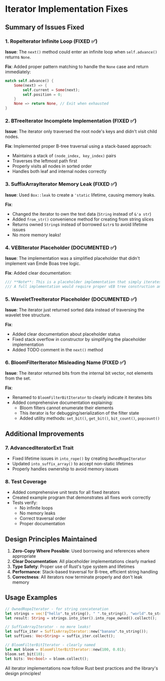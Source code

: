 # Iterator Implementation Fixes

## Summary of Issues Fixed

### 1. RopeIterator Infinite Loop (FIXED ✅)
**Issue**: The `next()` method could enter an infinite loop when `self.advance()` returns `None`.

**Fix**: Added proper pattern matching to handle the `None` case and return immediately:
```rust
match self.advance() {
    Some(next) => {
        self.current = Some(next);
        self.position = 0;
    }
    None => return None, // Exit when exhausted
}
```

### 2. BTreeIterator Incomplete Implementation (FIXED ✅)
**Issue**: The iterator only traversed the root node's keys and didn't visit child nodes.

**Fix**: Implemented proper B-tree traversal using a stack-based approach:
- Maintains a stack of `(node_index, key_index)` pairs
- Traverses the leftmost path first
- Properly visits all nodes in sorted order
- Handles both leaf and internal nodes correctly

### 3. SuffixArrayIterator Memory Leak (FIXED ✅)
**Issue**: Used `Box::leak` to create a `'static` lifetime, causing memory leaks.

**Fix**: 
- Changed the iterator to own the text data (`String` instead of `&'a str`)
- Added `from_str()` convenience method for creating from string slices
- Returns owned `String`s instead of borrowed `&str`s to avoid lifetime issues
- No more memory leaks!

### 4. VEBIterator Placeholder (DOCUMENTED ✅)
**Issue**: The implementation was a simplified placeholder that didn't implement van Emde Boas tree logic.

**Fix**: Added clear documentation:
```rust
/// **Note**: This is a placeholder implementation that simply iterates 0..universe.
/// A full implementation would require proper vEB tree construction and traversal.
```

### 5. WaveletTreeIterator Placeholder (DOCUMENTED ✅)
**Issue**: The iterator just returned sorted data instead of traversing the wavelet tree structure.

**Fix**: 
- Added clear documentation about placeholder status
- Fixed stack overflow in constructor by simplifying the placeholder implementation
- Added TODO comment in the `next()` method

### 6. BloomFilterIterator Misleading Name (FIXED ✅)
**Issue**: The iterator returned bits from the internal bit vector, not elements from the set.

**Fix**: 
- Renamed to `BloomFilterBitIterator` to clearly indicate it iterates bits
- Added comprehensive documentation explaining:
  - Bloom filters cannot enumerate their elements
  - This iterator is for debugging/serialization of the filter state
  - Added utility methods: `set_bit()`, `get_bit()`, `bit_count()`, `popcount()`

## Additional Improvements

### 7. AdvancedIteratorExt Trait
- Fixed lifetime issues in `into_rope()` by creating `OwnedRopeIterator`
- Updated `into_suffix_array()` to accept non-static lifetimes
- Properly handles ownership to avoid memory issues

### 8. Test Coverage
- Added comprehensive unit tests for all fixed iterators
- Created example program that demonstrates all fixes work correctly
- Tests verify:
  - No infinite loops
  - No memory leaks
  - Correct traversal order
  - Proper documentation

## Design Principles Maintained

1. **Zero-Copy Where Possible**: Used borrowing and references where appropriate
2. **Clear Documentation**: All placeholder implementations clearly marked
3. **Type Safety**: Proper use of Rust's type system and lifetimes
4. **Performance**: Stack-based traversal for B-tree, efficient string handling
5. **Correctness**: All iterators now terminate properly and don't leak memory

## Usage Examples

```rust
// OwnedRopeIterator - for string concatenation
let strings = vec!["hello".to_string(), " ".to_string(), "world".to_string()];
let result: String = strings.into_iter().into_rope_owned().collect();

// SuffixArrayIterator - no more leaks!
let suffix_iter = SuffixArrayIterator::new("banana".to_string());
let suffixes: Vec<String> = suffix_iter.collect();

// BloomFilterBitIterator - clearly named
let mut bloom = BloomFilterBitIterator::new(100, 0.01);
bloom.set_bit(10);
let bits: Vec<bool> = bloom.collect();
```

All iterator implementations now follow Rust best practices and the library's design principles!